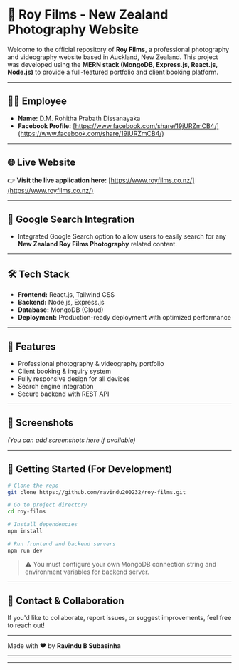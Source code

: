 
# 📸 Roy Films - New Zealand Photography Website

Welcome to the official repository of **Roy Films**, a professional photography and videography website based in Auckland, New Zealand. This project was developed using the **MERN stack (MongoDB, Express.js, React.js, Node.js)** to provide a full-featured portfolio and client booking platform.

---

## 🧑‍🎓 Employee

* **Name:** D.M. Rohitha Prabath Dissanayaka
* **Facebook Profile:** [https://www.facebook.com/share/19jURZmCB4/](https://www.facebook.com/share/19jURZmCB4/)

---

## 🌐 Live Website

👉 **Visit the live application here:** [https://www.royfilms.co.nz/](https://www.royfilms.co.nz/)

---

## 🔎 Google Search Integration

* Integrated Google Search option to allow users to easily search for any **New Zealand Roy Films Photography** related content.

---

## 🛠 Tech Stack

* **Frontend:** React.js, Tailwind CSS
* **Backend:** Node.js, Express.js
* **Database:** MongoDB (Cloud)
* **Deployment:** Production-ready deployment with optimized performance

---

## 🎯 Features

* Professional photography & videography portfolio
* Client booking & inquiry system
* Fully responsive design for all devices
* Search engine integration
* Secure backend with REST API

---

## 📸 Screenshots

*(You can add screenshots here if available)*

---

## 🚀 Getting Started (For Development)

```bash
# Clone the repo
git clone https://github.com/ravindu200232/roy-films.git

# Go to project directory
cd roy-films

# Install dependencies
npm install

# Run frontend and backend servers
npm run dev
```

> ⚠️ You must configure your own MongoDB connection string and environment variables for backend server.

---

## 🤝 Contact & Collaboration

If you'd like to collaborate, report issues, or suggest improvements, feel free to reach out!

---

Made with ❤️ by **Ravindu B Subasinha**

---

---

